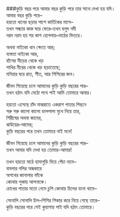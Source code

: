 ###কুড়ি বছর পরে 
আবার বছর কুড়ি পরে তার সাথে দেখা হয় যদি।   
আবার বছর কুড়ি পরে–  
হয়তো ধানের ছড়ার পাশে কার্তিকের মাসে–  
তখন সন্ধ্যার কাক ঘরে ফেরে–তখন হলুদ নদী   
নরম নরম হয় শর কাশ হোগলায়–মাঠের ভিতরে।  

অথবা নাইকো ধান ক্ষেতে আর;   
ব্যস্ততা নাইকো আর,   
হাঁসের নীড়ের থেকে খড়   
পাখির নীরের থেকে খড় ছড়াতেছে;   
মনিয়ার ঘরে রাত, শীত, আর শিশিরের জল।  

জীবন গিয়েছে চলে আমাদের কুড়ি কুড়ি বছরের পার–  
তখন হঠাৎ যদি মেঠো পথে পাই আমি তোমারে আবার।  

হয়তো এসেছে চাঁদ মাঝরাতে একরাশ পাতার পিছনে   
সরু সরু কালো কালো ডালপালা মুখে নিয়ে তার,  
শিরীষের অথবা জামের,   
ঝাউয়ের–আমের;   
কুড়ি বছরের পরে তখন তোমারে নাই মনে!  


জীবন গিয়েছে চলে আমাদের কুড়ি কুড়ি বছরের পার–  
তখন আবার যদি দেখা হয় তোমার-আমার!

তখন হয়তো মাঠে হামাগুড়ি দিয়ে পেঁচা নামে–  
বাবলার গলির অন্ধকারে  
অশথের জানালার ফাঁকে   
কোথায় লুকায় আপনাকে।   
চোখের পাতার মতো নেমে চুপি কোথায় চিলের ডানা থামে–  

সোনালি সোনালি চিল–শিশির শিকার করে নিয়ে গেছে তারে–  
কুড়ি বছরের পরে সেই কুয়াশায় পাই যদি হঠাৎ তোমারে।
